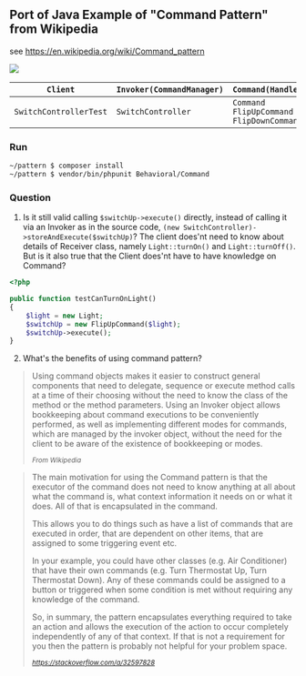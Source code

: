 ## Port of Java Example of "Command Pattern" from Wikipedia

see https://en.wikipedia.org/wiki/Command_pattern

![](https://upload.wikimedia.org/wikipedia/commons/thumb/b/bf/Command_pattern.svg/1400px-Command_pattern.svg.png)

`Client`|`Invoker(CommandManager)`|`Command(Handler)`|`Receiver`
---|---|---|---
`SwitchControllerTest`|`SwitchController`|`Command`<br/>`FlipUpCommand`<br/>`FlipDownCommand`|`Light`

### Run

```bash
~/pattern $ composer install
~/pattern $ vendor/bin/phpunit Behavioral/Command
```

### Question

1. Is it still valid calling `$switchUp->execute()` directly, instead of calling it via an Invoker as in the source code, `(new SwitchController)->storeAndExecute($switchUp)`? The client does'nt need to know about details of Receiver class, namely `Light::turnOn()` and `Light::turnOff()`. But is it also true that the Client does'nt have to have knowledge on Command?

```php
<?php

public function testCanTurnOnLight()
{
    $light = new Light;
    $switchUp = new FlipUpCommand($light);
    $switchUp->execute();
}
```

2. What's the benefits of using command pattern?

> Using command objects makes it easier to construct general components that need to delegate, sequence or execute method calls at a time of their choosing without the need to know the class of the method or the method parameters. Using an Invoker object allows bookkeeping about command executions to be conveniently performed, as well as implementing different modes for commands, which are managed by the invoker object, without the need for the client to be aware of the existence of bookkeeping or modes.
>
> <small><cite>From Wikipedia</cite></small>

> The main motivation for using the Command pattern is that the executor of the command does not need to know anything at all about what the command is, what context information it needs on or what it does. All of that is encapsulated in the command.
>
> This allows you to do things such as have a list of commands that are executed in order, that are dependent on other items, that are assigned to some triggering event etc.
>
> In your example, you could have other classes (e.g. Air Conditioner) that have their own commands (e.g. Turn Thermostat Up, Turn Thermostat Down). Any of these commands could be assigned to a button or triggered when some condition is met without requiring any knowledge of the command.
>
> So, in summary, the pattern encapsulates everything required to take an action and allows the execution of the action to occur completely independently of any of that context. If that is not a requirement for you then the pattern is probably not helpful for your problem space.
>
> <small><cite>https://stackoverflow.com/a/32597828</cite></small>
